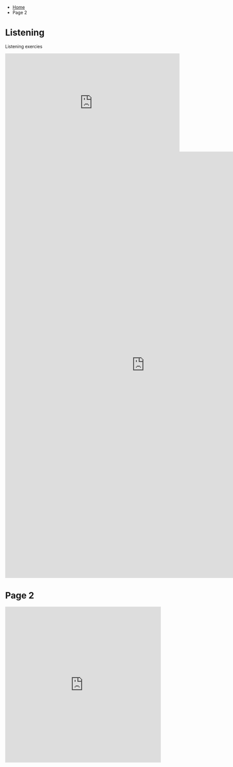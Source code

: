 
<ul class="breadcrumb">
  <li><a href="index.html">Home</a></li>
  <li>Page 2</li>
</ul>

<h1>Listening </h1>
<p> Listening exercies</p>
<iframe width="560" height="315" src="https://www.youtube.com/embed/X5kmM98iklo?rel=0" frameborder="0" allowfullscreen></iframe>
<iframe src="https://h5p.org/h5p/embed/136139" width="893" height="1368" frameborder="0" allowfullscreen="allowfullscreen"></iframe><script src="https://h5p.org/sites/all/modules/h5p/library/js/h5p-resizer.js" charset="UTF-8"></script>


<body>
<h1> Page 2</h1>



<iframe src="https://h5p.org/h5p/embed/168549" width="500" height="500" frameborder="0" allowfullscreen="allowfullscreen"></iframe><script src="https://h5p.org/sites/all/modules/h5p/library/js/h5p-resizer.js" charset="UTF-8"></script>

